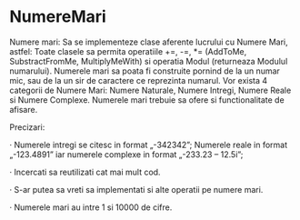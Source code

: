 # NumereMari

Numere mari: Sa se implementeze clase aferente lucrului cu Numere Mari, astfel: Toate
clasele sa permita operatiile +=, -=, *= (AddToMe, SubstractFromMe, MultiplyMeWith)
si operatia Modul (returneaza Modulul numarului). Numerele mari sa poata fi construite
pornind de la un numar mic, sau de la un sir de caractere ce reprezinta numarul. Vor
exista 4 categorii de Numere Mari: Numere Naturale, Numere Intregi, Numere Reale si
Numere Complexe. Numerele mari trebuie sa ofere si functionalitate de afisare.


Precizari:

· Numerele intregi se citesc in format „-342342”; Numerele reale in format
„-123.4891” iar numerele complexe in format „-233.23 – 12.5i”;

· Incercati sa reutilizati cat mai mult cod.

· S-ar putea sa vreti sa implementati si alte operatii pe numere mari.

· Numerele mari au intre 1 si 10000 de cifre.
